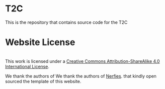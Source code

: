 <!--
 * @Author: zhipeng Yu,  yuzhipeng1999@163.com
 * @Date: 2025-03-27 16:28:38
 * @LastEditors: zhipeng Yu,  yuzhipeng1999@163.com
 * @LastEditTime: 2025-03-27 16:34:37
 * 
 * Copyright (c) 2025 by zhipeng Yu, All Rights Reserved. 
-->
# T2C

This is the repository that contains source code for the T2C

# Website License

<br />This work is licensed under a <a rel="license" href="http://creativecommons.org/licenses/by-sa/4.0/">Creative Commons Attribution-ShareAlike 4.0 International License</a>.

We thank the authors of We thank the authors of [Nerfies](https://nerfies.github.io). that kindly open sourced the template of this website. 